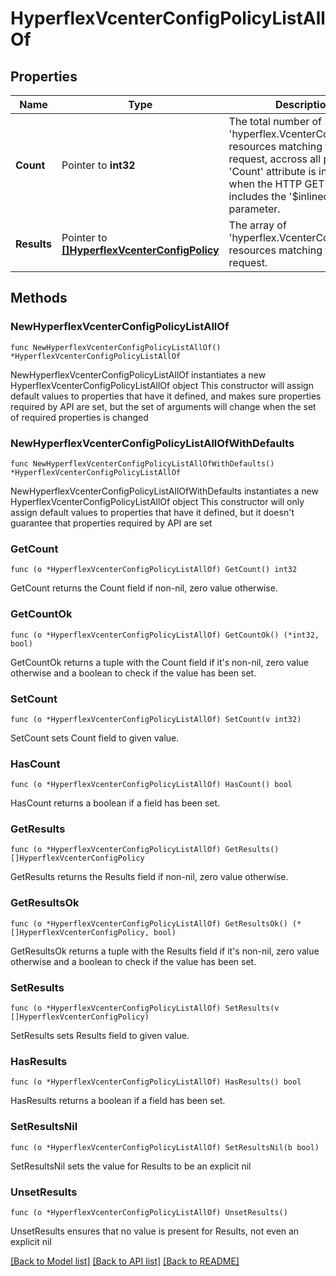 # HyperflexVcenterConfigPolicyListAllOf

## Properties

Name | Type | Description | Notes
------------ | ------------- | ------------- | -------------
**Count** | Pointer to **int32** | The total number of &#39;hyperflex.VcenterConfigPolicy&#39; resources matching the request, accross all pages. The &#39;Count&#39; attribute is included when the HTTP GET request includes the &#39;$inlinecount&#39; parameter. | [optional] 
**Results** | Pointer to [**[]HyperflexVcenterConfigPolicy**](hyperflex.VcenterConfigPolicy.md) | The array of &#39;hyperflex.VcenterConfigPolicy&#39; resources matching the request. | [optional] 

## Methods

### NewHyperflexVcenterConfigPolicyListAllOf

`func NewHyperflexVcenterConfigPolicyListAllOf() *HyperflexVcenterConfigPolicyListAllOf`

NewHyperflexVcenterConfigPolicyListAllOf instantiates a new HyperflexVcenterConfigPolicyListAllOf object
This constructor will assign default values to properties that have it defined,
and makes sure properties required by API are set, but the set of arguments
will change when the set of required properties is changed

### NewHyperflexVcenterConfigPolicyListAllOfWithDefaults

`func NewHyperflexVcenterConfigPolicyListAllOfWithDefaults() *HyperflexVcenterConfigPolicyListAllOf`

NewHyperflexVcenterConfigPolicyListAllOfWithDefaults instantiates a new HyperflexVcenterConfigPolicyListAllOf object
This constructor will only assign default values to properties that have it defined,
but it doesn't guarantee that properties required by API are set

### GetCount

`func (o *HyperflexVcenterConfigPolicyListAllOf) GetCount() int32`

GetCount returns the Count field if non-nil, zero value otherwise.

### GetCountOk

`func (o *HyperflexVcenterConfigPolicyListAllOf) GetCountOk() (*int32, bool)`

GetCountOk returns a tuple with the Count field if it's non-nil, zero value otherwise
and a boolean to check if the value has been set.

### SetCount

`func (o *HyperflexVcenterConfigPolicyListAllOf) SetCount(v int32)`

SetCount sets Count field to given value.

### HasCount

`func (o *HyperflexVcenterConfigPolicyListAllOf) HasCount() bool`

HasCount returns a boolean if a field has been set.

### GetResults

`func (o *HyperflexVcenterConfigPolicyListAllOf) GetResults() []HyperflexVcenterConfigPolicy`

GetResults returns the Results field if non-nil, zero value otherwise.

### GetResultsOk

`func (o *HyperflexVcenterConfigPolicyListAllOf) GetResultsOk() (*[]HyperflexVcenterConfigPolicy, bool)`

GetResultsOk returns a tuple with the Results field if it's non-nil, zero value otherwise
and a boolean to check if the value has been set.

### SetResults

`func (o *HyperflexVcenterConfigPolicyListAllOf) SetResults(v []HyperflexVcenterConfigPolicy)`

SetResults sets Results field to given value.

### HasResults

`func (o *HyperflexVcenterConfigPolicyListAllOf) HasResults() bool`

HasResults returns a boolean if a field has been set.

### SetResultsNil

`func (o *HyperflexVcenterConfigPolicyListAllOf) SetResultsNil(b bool)`

 SetResultsNil sets the value for Results to be an explicit nil

### UnsetResults
`func (o *HyperflexVcenterConfigPolicyListAllOf) UnsetResults()`

UnsetResults ensures that no value is present for Results, not even an explicit nil

[[Back to Model list]](../README.md#documentation-for-models) [[Back to API list]](../README.md#documentation-for-api-endpoints) [[Back to README]](../README.md)


